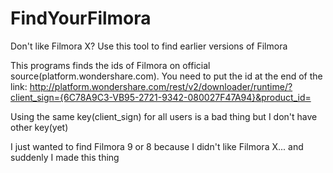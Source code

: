 # FindYourFilmora
Don't like Filmora X? Use this tool to find earlier versions of Filmora

This programs finds the ids of Filmora on official source(platform.wondershare.com). You need to put the id at the end of the link:
http://platform.wondershare.com/rest/v2/downloader/runtime/?client_sign={6C78A9C3-VB95-2721-9342-080027F47A94}&product_id=

Using the same key(client_sign) for all users is a bad thing but I don't have other key(yet)

I just wanted to find Filmora 9 or 8 because I didn't like Filmora X... and suddenly I made this thing
